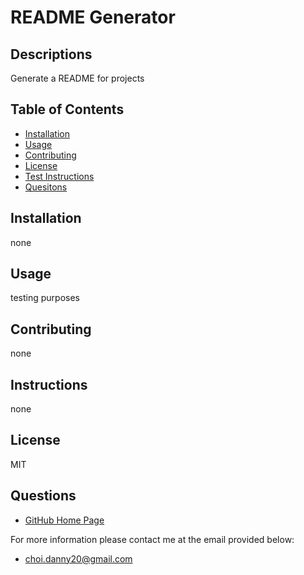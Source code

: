 
# README Generator

## Descriptions

Generate a README for projects

## Table of Contents
* [Installation](##Installation)
* [Usage](##Usage)
* [Contributing](##Contributing)
* [License](##License)
* [Test Instructions](##Instructions)
* [Quesitons](##Questions)

##  Installation


none


## Usage

testing purposes

## Contributing

none

## Instructions

none

## License

MIT

## Questions 



* [GitHub Home Page](https://github.com/dchoi20)

For more information please contact me at the email provided below: 
* <choi.danny20@gmail.com>

